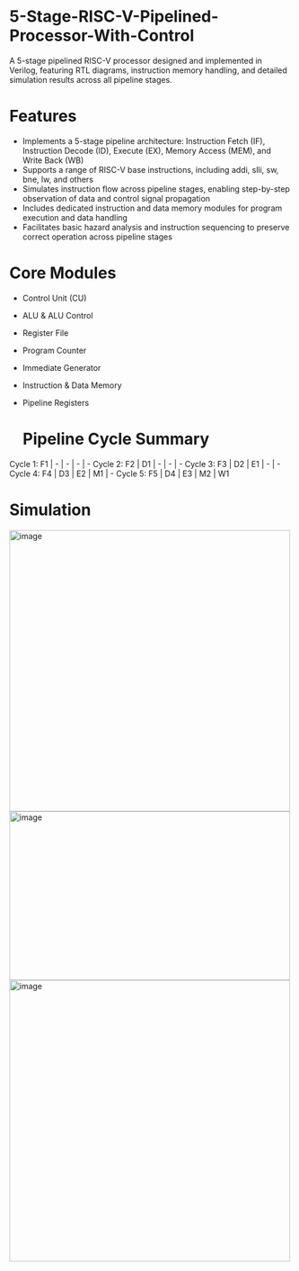 # 5-Stage-RISC-V-Pipelined-Processor-With-Control
A 5-stage pipelined RISC-V processor designed and implemented in Verilog, featuring RTL diagrams, instruction memory handling, and detailed simulation results across all pipeline stages.

# Features
- Implements a 5-stage pipeline architecture: Instruction Fetch (IF), Instruction Decode (ID), Execute (EX), Memory Access (MEM), and Write Back (WB)
- Supports a range of RISC-V base instructions, including addi, slli, sw, bne, lw, and others
- Simulates instruction flow across pipeline stages, enabling step-by-step observation of data and control signal propagation
- Includes dedicated instruction and data memory modules for program execution and data handling
- Facilitates basic hazard analysis and instruction sequencing to preserve correct operation across pipeline stages

# Core Modules
- Control Unit (CU)
- ALU & ALU Control
- Register File
- Program Counter
- Immediate Generator
- Instruction & Data Memory
- Pipeline Registers

  # Pipeline Cycle Summary

Cycle 1: F1 | - | - | - | -
Cycle 2: F2 | D1 | - | - | -
Cycle 3: F3 | D2 | E1 | - | -
Cycle 4: F4 | D3 | E2 | M1 | -
Cycle 5: F5 | D4 | E3 | M2 | W1

# Simulation
<img width="500" height="500" alt="image" src="https://github.com/user-attachments/assets/e2175f5e-b0fe-486d-88e3-466fa9b0244a" /> 
<img width="500" height="300" alt="image" src="https://github.com/user-attachments/assets/3ed7ff04-8f1f-4611-aeb2-b38d7991dab8" /> <img width="500" height="500" alt="image" src="https://github.com/user-attachments/assets/3aa3e31d-0033-4346-ae55-e3cbe318494b" />


